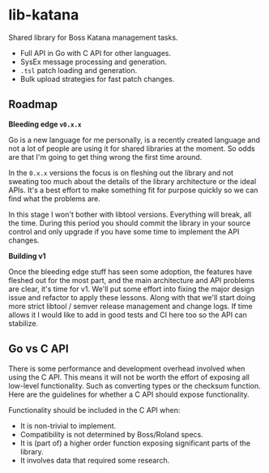 # lib-katana

Shared library for Boss Katana management tasks.

- Full API in Go with C API for other languages.
- SysEx message processing and generation.
- `.tsl` patch loading and generation.
- Bulk upload strategies for fast patch changes.

## Roadmap

**Bleeding edge `v0.x.x`**

Go is a new language for me personally, is a recently created language and not a lot of people are
using it for shared libraries at the moment.
So odds are that I'm going to get thing wrong the first time around.

In the `0.x.x` versions the focus is on fleshing out the library and not sweating too much about
the details of the library architecture or the ideal APIs.
It's a best effort to make something fit for purpose quickly so we can find what the problems are.

In this stage I won't bother with libtool versions. Everything will break, all the time.
During this period you should commit the library in your source control and only upgrade if you have
some time to implement the API changes.

**Building v1**

Once the bleeding edge stuff has seen some adoption, the features have fleshed out for the most part,
and the main architecture and API problems are clear, it's time for v1.
We'll put some effort into fixing the major design issue and refactor to apply these lessons.
Along with that we'll start doing more strict libtool / semver release management and change logs.
If time allows it I would like to add in good tests and CI here too so the API can stabilize.

## Go vs C API

There is some performance and development overhead involved when using the C API.
This means it will not be worth the effort of exposing all low-level functionality.
Such as converting types or the checksum function.
Here are the guidelines for whether a C API should expose functionality.

Functionality should be included in the C API when:
- It is non-trivial to implement.
- Compatibility is not determined by Boss/Roland specs.
- It is (part of) a higher order function exposing significant parts of the library.
- It involves data that required some research.

